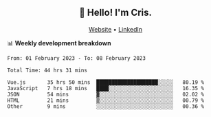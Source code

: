 
<h2 align="center">👋 Hello! I'm Cris.</h2>
<p align="center">
  <a href="https://www.criscunas.dev">Website</a> •
  <a href="https://www.linkedin.com/in/cristophercunas/">LinkedIn</a> 
</p>


📊 **Weekly development breakdown**
<!--START_SECTION:waka-->

```text
From: 01 February 2023 - To: 08 February 2023

Total Time: 44 hrs 31 mins

Vue.js       35 hrs 50 mins  ████████████████████░░░░░   80.19 %
JavaScript   7 hrs 18 mins   ████░░░░░░░░░░░░░░░░░░░░░   16.35 %
JSON         54 mins         ▓░░░░░░░░░░░░░░░░░░░░░░░░   02.02 %
HTML         21 mins         ▒░░░░░░░░░░░░░░░░░░░░░░░░   00.79 %
Other        9 mins          ░░░░░░░░░░░░░░░░░░░░░░░░░   00.36 %
```

<!--END_SECTION:waka-->
